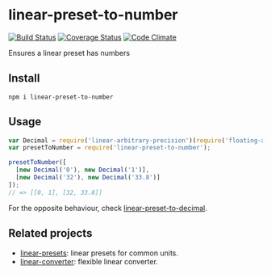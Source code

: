 # linear-preset-to-number

[![Build Status](https://travis-ci.org/javiercejudo/linear-preset-to-number.svg)](https://travis-ci.org/javiercejudo/linear-preset-to-number)
[![Coverage Status](https://coveralls.io/repos/javiercejudo/linear-preset-to-number/badge.svg?branch=master)](https://coveralls.io/r/javiercejudo/linear-preset-to-number?branch=master)
[![Code Climate](https://codeclimate.com/github/javiercejudo/linear-preset-to-number/badges/gpa.svg)](https://codeclimate.com/github/javiercejudo/linear-preset-to-number)

Ensures a linear preset has numbers

## Install

    npm i linear-preset-to-number

## Usage

```js
var Decimal = require('linear-arbitrary-precision')(require('floating-adapter'));
var presetToNumber = require('linear-preset-to-number');

presetToNumber([
  [new Decimal('0'), new Decimal('1')],
  [new Decimal('32'), new Decimal('33.8')]
]);
// => [[0, 1], [32, 33.8]]
```

For the opposite behaviour, check [linear-preset-to-decimal](https://github.com/javiercejudo/linear-preset-to-decimal).

## Related projects

- [linear-presets](https://github.com/javiercejudo/linear-presets): linear presets for common units.
- [linear-converter](https://github.com/javiercejudo/linear-converter): flexible linear converter.
